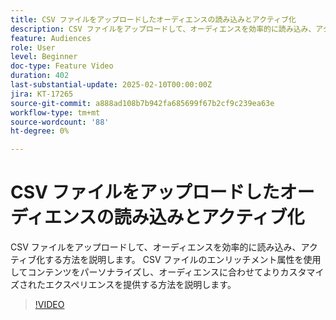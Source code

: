 ```yaml
---
title: CSV ファイルをアップロードしたオーディエンスの読み込みとアクティブ化
description: CSV ファイルをアップロードして、オーディエンスを効率的に読み込み、アクティブ化する方法を説明します。 CSV ファイルのエンリッチメント属性を使用してコンテンツをパーソナライズし、オーディエンスに合わせてよりカスタマイズされたエクスペリエンスを提供する方法を説明します。
feature: Audiences
role: User
level: Beginner
doc-type: Feature Video
duration: 402
last-substantial-update: 2025-02-10T00:00:00Z
jira: KT-17265
source-git-commit: a888ad108b7b942fa685699f67b2cf9c239ea63e
workflow-type: tm+mt
source-wordcount: '88'
ht-degree: 0%

---
```



# CSV ファイルをアップロードしたオーディエンスの読み込みとアクティブ化

CSV ファイルをアップロードして、オーディエンスを効率的に読み込み、アクティブ化する方法を説明します。 CSV ファイルのエンリッチメント属性を使用してコンテンツをパーソナライズし、オーディエンスに合わせてよりカスタマイズされたエクスペリエンスを提供する方法を説明します。

>[!VIDEO](https://video.tv.adobe.com/v/3444298/?learn=on&enablevpops)
